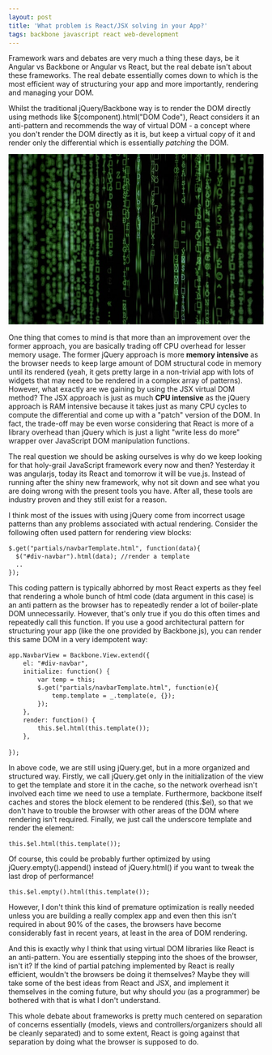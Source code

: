 ```yaml
---
layout: post
title: 'What problem is React/JSX solving in your App?'
tags: backbone javascript react web-development
---
```


Framework wars and debates are very much a thing these days, be it Angular vs Backbone or Angular vs React, but the real debate isn't about these frameworks. The real debate essentially comes down to which is the most efficient way of structuring your app and more importantly, rendering and managing your DOM.<!--more-->

Whilst the traditional jQuery/Backbone way is to render the DOM directly using methods like \$(component).html("DOM Code"), React considers it an anti-pattern and recommends the way of virtual DOM - a concept where you don't render the DOM directly as it is, but keep a virtual copy of it and render only the differential which is essentially *patching* the DOM.

![JavaScript Frameworks](/uploads/2018/07/js-frameworks.jpeg)

One thing that comes to mind is that more than an improvement over the former approach, you are basically trading off CPU overhead for lesser memory usage. The former jQuery approach is more **memory intensive** as the browser needs to keep large amount of DOM structural code in memory until its rendered (yeah, it gets pretty large in a non-trivial app with lots of widgets that may need to be rendered in a complex array of patterns). However, what exactly are we gaining by using the JSX virtual DOM method? The JSX approach is just as much **CPU intensive** as the jQuery approach is RAM intensive because it takes just as many CPU cycles to compute the differential and come up with a "patch" version of the DOM. In fact, the trade-off may be even worse considering that React is more of a library overhead than jQuery which is just a light "write less do more" wrapper over JavaScript DOM manipulation functions.

The real question we should be asking ourselves is why do we keep looking for that holy-grail JavaScript framework every now and then? Yesterday it was angularjs, today its React and tomorrow it will be vue.js. Instead of running after the shiny new framework, why not sit down and see what you are doing wrong with the present tools you have. After all, these tools are industry proven and they still exist for a reason.

I think most of the issues with using jQuery come from incorrect usage patterns than any problems associated with actual rendering. Consider the following often used pattern for rendering view blocks:

    $.get("partials/navbarTemplate.html", function(data){
      $("#div-navbar").html(data); //render a template
      ..
    });

This coding pattern is typically abhorred by most React experts as they feel that rendering a whole bunch of html code (data argument in this case) is an anti pattern as the browser has to repeatedly render a lot of boiler-plate DOM unnecessarily. However, that's only true if you do this often times and repeatedly call this function. If you use a good architectural pattern for structuring your app (like the one provided by Backbone.js), you can render this same DOM in a very idempotent way:

    app.NavbarView = Backbone.View.extend({
        el: "#div-navbar",
        initialize: function() {
            var temp = this;
            $.get("partials/navbarTemplate.html", function(e){
                temp.template = _.template(e, {});
            });
        },
        render: function() {
            this.$el.html(this.template());
        },

    });

In above code, we are still using jQuery.get, but in a more organized and structured way. Firstly, we call jQuery.get only in the initialization of the view to get the template and store it in the cache, so the network overhead isn't involved each time we need to use a template. Furthermore, backbone itself caches and stores the block element to be rendered (this.\$el), so that we don't have to trouble the browser with other areas of the DOM where rendering isn't required. Finally, we just call the underscore template and render the element:

    this.$el.html(this.template());

Of course, this could be probably further optimized by using jQuery.empty().append() instead of jQuery.html() if you want to tweak the last drop of performance!

    this.$el.empty().html(this.template());

However, I don't think this kind of premature optimization is really needed unless you are building a really complex app and even then this isn't required in about 90% of the cases, the browsers have become considerably fast in recent years, at least in the area of DOM rendering.

And this is exactly why I think that using virtual DOM libraries like React is an anti-pattern. You are essentially stepping into the shoes of the browser, isn't it? If the kind of partial patching implemented by React is really efficient, wouldn't the browsers be doing it themselves? Maybe they will take some of the best ideas from React and JSX, and implement it themselves in the coming future, but why should *you* (as a programmer) be bothered with that is what I don't understand.

This whole debate about frameworks is pretty much centered on separation of concerns essentially (models, views and controllers/organizers should all be cleanly separated) and to some extent, React is going against that separation by doing what the browser is supposed to do.
